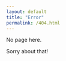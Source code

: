 ```yaml
---
layout: default
title: "Error"
permalink: /404.html
---
```


<p class="bg-danger">No page here.</p>
<p>Sorry about that!</p>

